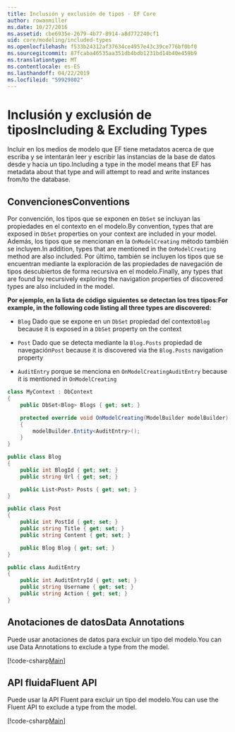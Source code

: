 ```yaml
---
title: Inclusión y exclusión de tipos - EF Core
author: rowanmiller
ms.date: 10/27/2016
ms.assetid: cbe6935e-2679-4b77-8914-a8d772240cf1
uid: core/modeling/included-types
ms.openlocfilehash: f533b24312af37634ce4957e43c39ce776bf0bf0
ms.sourcegitcommit: 87fcaba46535aa351db4bdb1231bd14b40e459b9
ms.translationtype: MT
ms.contentlocale: es-ES
ms.lasthandoff: 04/22/2019
ms.locfileid: "59929802"
---
```

# <a name="including--excluding-types"></a><span data-ttu-id="d0305-102">Inclusión y exclusión de tipos</span><span class="sxs-lookup"><span data-stu-id="d0305-102">Including & Excluding Types</span></span>

<span data-ttu-id="d0305-103">Incluir en los medios de modelo que EF tiene metadatos acerca de que escriba y se intentarán leer y escribir las instancias de la base de datos desde y hacia un tipo.</span><span class="sxs-lookup"><span data-stu-id="d0305-103">Including a type in the model means that EF has metadata about that type and will attempt to read and write instances from/to the database.</span></span>

## <a name="conventions"></a><span data-ttu-id="d0305-104">Convenciones</span><span class="sxs-lookup"><span data-stu-id="d0305-104">Conventions</span></span>

<span data-ttu-id="d0305-105">Por convención, los tipos que se exponen en `DbSet` se incluyan las propiedades en el contexto en el modelo.</span><span class="sxs-lookup"><span data-stu-id="d0305-105">By convention, types that are exposed in `DbSet` properties on your context are included in your model.</span></span> <span data-ttu-id="d0305-106">Además, los tipos que se mencionan en la `OnModelCreating` método también se incluyen.</span><span class="sxs-lookup"><span data-stu-id="d0305-106">In addition, types that are mentioned in the `OnModelCreating` method are also included.</span></span> <span data-ttu-id="d0305-107">Por último, también se incluyen los tipos que se encuentran mediante la exploración de las propiedades de navegación de tipos descubiertos de forma recursiva en el modelo.</span><span class="sxs-lookup"><span data-stu-id="d0305-107">Finally, any types that are found by recursively exploring the navigation properties of discovered types are also included in the model.</span></span>

<span data-ttu-id="d0305-108">**Por ejemplo, en la lista de código siguientes se detectan los tres tipos:**</span><span class="sxs-lookup"><span data-stu-id="d0305-108">**For example, in the following code listing all three types are discovered:**</span></span>

* <span data-ttu-id="d0305-109">`Blog` Dado que se expone en un `DbSet` propiedad del contexto</span><span class="sxs-lookup"><span data-stu-id="d0305-109">`Blog` because it is exposed in a `DbSet` property on the context</span></span>

* <span data-ttu-id="d0305-110">`Post` Dado que se detecta mediante la `Blog.Posts` propiedad de navegación</span><span class="sxs-lookup"><span data-stu-id="d0305-110">`Post` because it is discovered via the `Blog.Posts` navigation property</span></span>

* <span data-ttu-id="d0305-111">`AuditEntry` porque se menciona en `OnModelCreating`</span><span class="sxs-lookup"><span data-stu-id="d0305-111">`AuditEntry` because it is mentioned in `OnModelCreating`</span></span>

<!-- [!code-csharp[Main](samples/core/Modeling/Conventions/Samples/IncludedTypes.cs?highlight=3,7,16)] -->
``` csharp
class MyContext : DbContext
{
    public DbSet<Blog> Blogs { get; set; }

    protected override void OnModelCreating(ModelBuilder modelBuilder)
    {
        modelBuilder.Entity<AuditEntry>();
    }
}

public class Blog
{
    public int BlogId { get; set; }
    public string Url { get; set; }

    public List<Post> Posts { get; set; }
}

public class Post
{
    public int PostId { get; set; }
    public string Title { get; set; }
    public string Content { get; set; }

    public Blog Blog { get; set; }
}

public class AuditEntry
{
    public int AuditEntryId { get; set; }
    public string Username { get; set; }
    public string Action { get; set; }
}
```

## <a name="data-annotations"></a><span data-ttu-id="d0305-112">Anotaciones de datos</span><span class="sxs-lookup"><span data-stu-id="d0305-112">Data Annotations</span></span>

<span data-ttu-id="d0305-113">Puede usar anotaciones de datos para excluir un tipo del modelo.</span><span class="sxs-lookup"><span data-stu-id="d0305-113">You can use Data Annotations to exclude a type from the model.</span></span>

[!code-csharp[Main](../../../samples/core/Modeling/DataAnnotations/Samples/IgnoreType.cs?highlight=20)]

## <a name="fluent-api"></a><span data-ttu-id="d0305-114">API fluida</span><span class="sxs-lookup"><span data-stu-id="d0305-114">Fluent API</span></span>

<span data-ttu-id="d0305-115">Puede usar la API Fluent para excluir un tipo del modelo.</span><span class="sxs-lookup"><span data-stu-id="d0305-115">You can use the Fluent API to exclude a type from the model.</span></span>

[!code-csharp[Main](../../../samples/core/Modeling/FluentAPI/Samples/IgnoreType.cs?highlight=12)]
